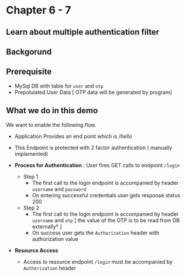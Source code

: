 # Chapter 6 - 7

## Learn about multiple authentication filter


## Backgorund

## Prerequisite 
* MySql DB with table for `user` and `otp` 
* Prepolulated User Data [ OTP data will be generated by program]

## What we do in this demo 
We want to enable the following flow. 
* Application Provides an end point which is _/hello_
* This Endpoint is protected with 2 factor authentication ( manually implemented)
* **Process for Authentication** : User fires GET calls to endpoint `/login`
	* Step 1
		*	The first call to the login endpoint is accompanied by header `username`  and `password`
		*   On entering successful credentials user gets response status 200
	* Step 2
		*	The first call to the login endpoint is accompanied by header `username`  and `otp` [ the value of the OTP is to be read from DB externally* ]
		*    On success user gets the `Authorization` header with authorization value

* **Resource Access** 
	* Access to resource endpoint `/login` must be accompanied by `Authorization` header
 
